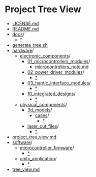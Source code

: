 # Project Tree View
- [LICENSE.md](https://github.com/alinajm7/Haptisense/blob/main/LICENSE.md)
- [README.md](https://github.com/alinajm7/Haptisense/blob/main/README.md)
- [docs](https://github.com/alinajm7/Haptisense/tree/main/docs)/
  - [*](https://github.com/alinajm7/Haptisense/blob/main/docs/*)
- [generate_tree.sh](https://github.com/alinajm7/Haptisense/blob/main/generate_tree.sh)
- [hardware](https://github.com/alinajm7/Haptisense/tree/main/hardware)/
  - [electronic_components](https://github.com/alinajm7/Haptisense/tree/main/hardware/electronic_components)/
    - [01_microcontrollers_modules](https://github.com/alinajm7/Haptisense/tree/main/hardware/electronic_components/01_microcontrollers_modules)/
      - [microcontrollers_note.md](https://github.com/alinajm7/Haptisense/blob/main/hardware/electronic_components/01_microcontrollers_modules/microcontrollers_note.md)
    - [02_power_driver_modules](https://github.com/alinajm7/Haptisense/tree/main/hardware/electronic_components/02_power_driver_modules)/
      - [*](https://github.com/alinajm7/Haptisense/blob/main/hardware/electronic_components/02_power_driver_modules/*)
    - [03_haptic_interface_modules](https://github.com/alinajm7/Haptisense/tree/main/hardware/electronic_components/03_haptic_interface_modules)/
      - [*](https://github.com/alinajm7/Haptisense/blob/main/hardware/electronic_components/03_haptic_interface_modules/*)
    - [10_integrated_designs](https://github.com/alinajm7/Haptisense/tree/main/hardware/electronic_components/10_integrated_designs)/
      - [*](https://github.com/alinajm7/Haptisense/blob/main/hardware/electronic_components/10_integrated_designs/*)
  - [physical_components](https://github.com/alinajm7/Haptisense/tree/main/hardware/physical_components)/
    - [3d_models](https://github.com/alinajm7/Haptisense/tree/main/hardware/physical_components/3d_models)/
      - [cases](https://github.com/alinajm7/Haptisense/tree/main/hardware/physical_components/3d_models/cases)/
        - [*](https://github.com/alinajm7/Haptisense/blob/main/hardware/physical_components/3d_models/cases/*)
    - [laser_cut_files](https://github.com/alinajm7/Haptisense/tree/main/hardware/physical_components/laser_cut_files)/
      - [*](https://github.com/alinajm7/Haptisense/blob/main/hardware/physical_components/laser_cut_files/*)
- [project_tree_view.md](https://github.com/alinajm7/Haptisense/blob/main/project_tree_view.md)
- [software](https://github.com/alinajm7/Haptisense/tree/main/software)/
  - [microcontroller_firmware](https://github.com/alinajm7/Haptisense/tree/main/software/microcontroller_firmware)/
    - [*](https://github.com/alinajm7/Haptisense/blob/main/software/microcontroller_firmware/*)
  - [unity_application](https://github.com/alinajm7/Haptisense/tree/main/software/unity_application)/
    - [*](https://github.com/alinajm7/Haptisense/blob/main/software/unity_application/*)
- [tree_view.md](https://github.com/alinajm7/Haptisense/blob/main/tree_view.md)
